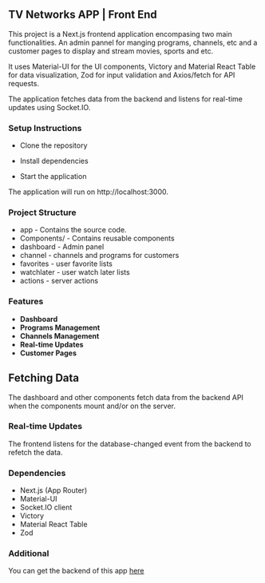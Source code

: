 ## TV Networks APP | Front End

This project is a Next.js frontend application encompasing two main functionalities. An admin pannel for manging programs, channels, etc and a customer pages to display and stream movies, sports and etc.

It uses Material-UI for the UI components, Victory and Material React Table for data visualization, Zod for input validation and Axios/fetch for API requests.

The application fetches data from the backend and listens for real-time updates using Socket.IO.

### Setup Instructions
- Clone the repository

- Install dependencies

- Start the application

The application will run on http://localhost:3000.

### Project Structure
- app - Contains the source code.
- Components/ - Contains reusable components
- dashboard - Admin panel
- channel - channels and programs for customers
- favorites - user favorite lists
- watchlater - user watch later lists
- actions - server actions

### Features

- **Dashboard**
- **Programs Management** 
- **Channels Management** 
- **Real-time Updates** 
- **Customer Pages** 

## Fetching Data
The dashboard and other components fetch data from the backend API when the components mount and/or on the server.

### Real-time Updates

The frontend listens for the database-changed event from the backend to refetch the data.

### Dependencies
- Next.js (App Router)
- Material-UI
- Socket.IO client
- Victory
- Material React Table 
- Zod

### Additional
You can get the backend of this app [here](https://github.com/Uwancha/TV-APP-Backend)